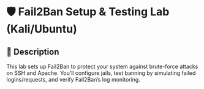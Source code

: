# 🛡️ Fail2Ban Setup & Testing Lab (Kali/Ubuntu)

## 📖 Description
This lab sets up Fail2Ban to protect your system against brute-force attacks on SSH and Apache. You’ll configure jails, test banning by simulating failed logins/requests, and verify Fail2Ban’s log monitoring.
